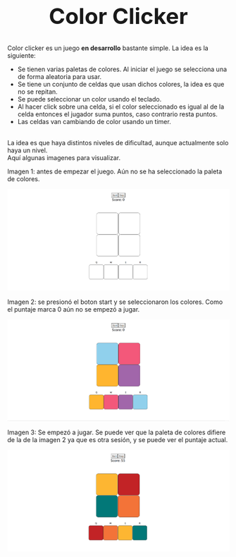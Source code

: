 <h1 style="text-align: center; font-size: 50px;">Color Clicker</h1>

Color clicker es un juego <b>en desarrollo</b> bastante simple. La idea es la siguiente:
<ul>
  <li>
    Se tienen varias paletas de colores. Al iniciar el juego se selecciona una de forma aleatoria para usar.
  </li>
  <li>
    Se tiene un conjunto de celdas que usan dichos colores, la idea es que no se repitan.
  </li>
  <li>
    Se puede seleccionar un color usando el teclado.
  </li>
  <li>
    Al hacer click sobre una celda, si el color seleccionado es igual al de la celda entonces el jugador suma puntos, caso contrario resta puntos.
  </li>
  <li>
    Las celdas van cambiando de color usando un timer.
  </li>
</ul>
<br>
La idea es que haya distintos niveles de dificultad, aunque actualmente solo haya un nivel.
<br>
Aquí algunas imagenes para visualizar.
<p>Imagen 1: antes de empezar el juego. Aún no se ha seleccionado la paleta de colores.</p>
<img src="./img/ColorClicker1.png">
<p>Imagen 2: se presionó el boton start y se seleccionaron los colores. Como el puntaje marca 0 aún no se empezó a jugar.</p>
<img src="./img/ColorClicker3.png">
<p>Imagen 3: Se empezó a jugar. Se puede ver que la paleta de colores difiere de la de la imagen 2 ya que es otra sesión, y se puede ver el puntaje actual.</p>
<img src="./img/ColorClicker2.png">

